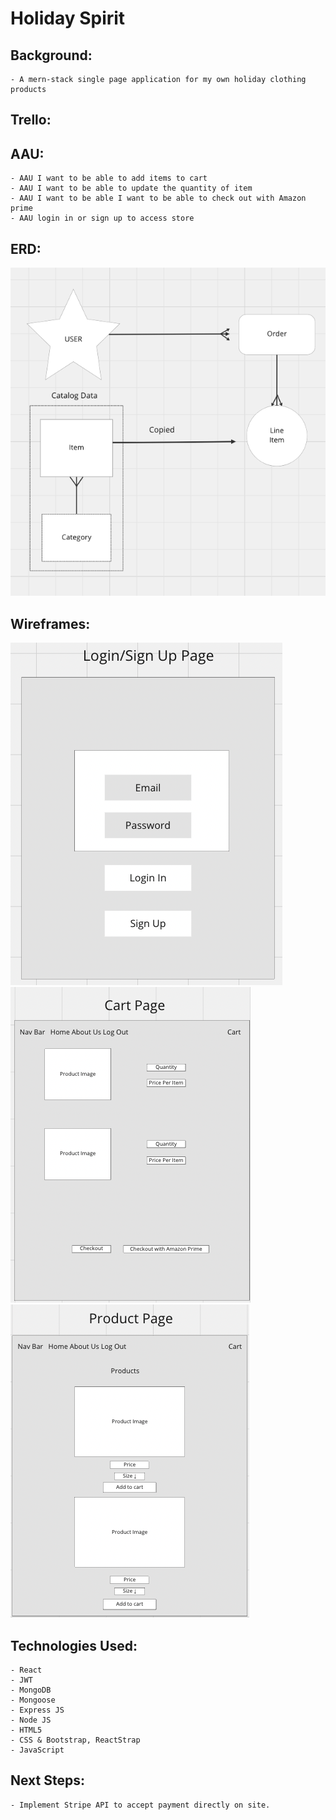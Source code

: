 # Holiday Spirit

## Background:
	- A mern-stack single page application for my own holiday clothing products

## Trello:

## AAU:
	- AAU I want to be able to add items to cart
	- AAU I want to be able to update the quantity of item
	- AAU I want to be able I want to be able to check out with Amazon prime 
	- AAU login in or sign up to access store 
	
## ERD: 
![ERD](images/Erd.png)

## Wireframes:
![Screenshot](images/Screenshot-1.png)
![Screenshot](images/Screenshot-2.png)
![Screenshot](images/Screenshot-3.png) 


## Technologies Used: 
	- React
  	- JWT
	- MongoDB
	- Mongoose
	- Express JS
	- Node JS
	- HTML5
	- CSS & Bootstrap, ReactStrap 
	- JavaScript

## Next Steps: 
	- Implement Stripe API to accept payment directly on site. 
